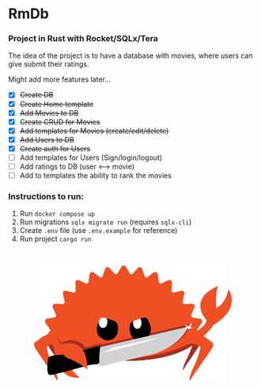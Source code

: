 # RmDb
### Project in Rust with Rocket/SQLx/Tera

The idea of the project is to have a database with movies, where users can give submit their ratings.

Might add more features later...

- [x] ~~Create DB~~
- [x] ~~Create Home template~~
- [x] ~~Add Movies to DB~~
- [x] ~~Create CRUD for Movies~~
- [x] ~~Add templates for Movies (create/edit/delete)~~
- [x] ~~Add Users to DB~~
- [x] ~~Create auth for Users~~
- [ ] Add templates for Users (Sign/login/logout)
- [ ] Add ratings to DB (user <--> movie)
- [ ] Add to templates the ability to rank the movies

### Instructions to run:

1. Run ```docker compose up```
2. Run migrations ```sqlx migrate run``` (requires ```sqlx-cli```)
3. Create ```.env``` file (use ```.env.example``` for reference)
4. Run project ``` cargo run ```

</br>

<p align="center">
    <img align="center" alt="ferris" width="400" src="https://github.com/Axl-91/rmdb/blob/main/static/images/ferris.png">
</p>
